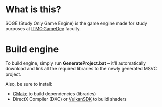 # What is this?

SOGE (Study Only Game Engine) is the game engine made for study purposes at [ITMO.GameDev](https://en.itmo.ru/en/department/509/Game_Development_School.htm) faculty.

# Build engine

To build engine, simply run **GenerateProject.bat** – it'll automatically download and link all the required libraries to the newly generated MSVС project.

Also, be sure to install:
- [CMake](https://cmake.org/download/) to build dependencies (libraries)
- DirectX Compiler (DXC) or [VulkanSDK](https://vulkan.lunarg.com/sdk/home) to build shaders
